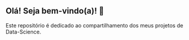 ## Olá! Seja bem-vindo(a)! 👋

Este repositório é dedicado ao compartilhamento dos meus projetos de Data-Science.

